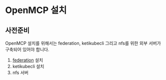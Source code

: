 # OpenMCP 설치

## 사전준비
OpenMCP 설치를 위해서는 federation, ketikubecli 그리고 nfs를 위한 외부 서버가 구축되어 있어야 합니다.

1. [federation](https://github.com/kubernetes-sigs/kubefed/blob/master/docs/userguide.md) 설치
1. ketikubecli 설치
1. nfs 서버
